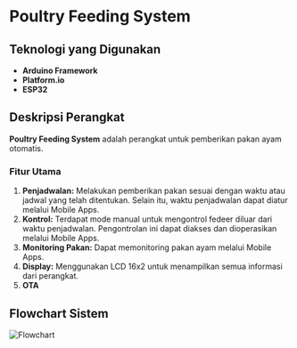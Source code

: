 # Poultry Feeding System

## Teknologi yang Digunakan
- **Arduino Framework**
- **Platform.io**
- **ESP32**


## Deskripsi Perangkat
**Poultry Feeding System** adalah perangkat untuk pemberikan pakan ayam otomatis.

### Fitur Utama
1. **Penjadwalan:** Melakukan pemberikan pakan sesuai dengan waktu atau jadwal yang telah ditentukan. Selain itu, waktu penjadwalan dapat diatur melalui Mobile Apps.
2. **Kontrol:** Terdapat mode manual untuk mengontrol fedeer diluar dari waktu penjadwalan. Pengontrolan ini dapat diakses dan dioperasikan melalui Mobile Apps.
3. **Monitoring Pakan:** Dapat memonitoring pakan ayam melalui Mobile Apps.
4. **Display:** Menggunakan LCD 16x2 untuk menampilkan semua informasi dari perangkat.
5. **OTA**


## Flowchart Sistem
![Flowchart](https://github.com/makerdotindo/EWS-PublicV2.0-Firmware-Nano/blob/main/diagram/Arsitektur%20Komunikasi%20Public.png)


